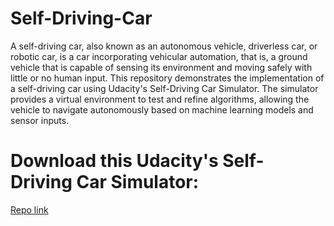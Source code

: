 # Self-Driving-Car

A self-driving car, also known as an autonomous vehicle, driverless car, or robotic car, is a car incorporating vehicular automation, that is, a ground vehicle that is capable of sensing its environment and moving safely with little or no human input.
This repository demonstrates the implementation of a self-driving car using Udacity's Self-Driving Car Simulator. The simulator provides a virtual environment to test and refine algorithms, allowing the vehicle to navigate autonomously based on machine learning models and sensor inputs.


# Download this Udacity's Self-Driving Car Simulator:

[Repo link](https://github.com/udacity/self-driving-car-sim)





